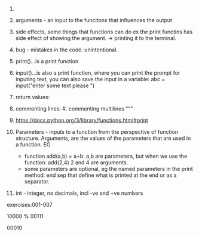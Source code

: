 1. 
2. arguments - an input to the funcitons that influences the output
3. side effects, some things that functions can do ex the print functins has side effect of showing the argument. -> printing it to the terminal.

4. bug - mistakes in the code. unintentional.
5. print()...is a print function
6. input()...is also a print function, where you can print the prompt for inputing text, you can also save the input in a variable: abc = input("enter some text please ")
7. return values:  
8. commenting lines: #. commenting multilines """
9. https://docs.python.org/3/library/functions.html#print
10. Parameters - inputs to a function from the perspective of function structure. Arguments, are the values of the parameters that are used in a function. EG
    - function add(a,b) = a+b:   a,b are parameters, but when we use the function: add(2,4) 2 and 4 are arguments.
    - some parameters are optional, eg the named parameters in the print method: end  sep that define what is printed at the end or as a separator.

11. int - integer, no decimals, incl -ve and +ve numbers 

exercises:001-007

10000 %
00111

00010



